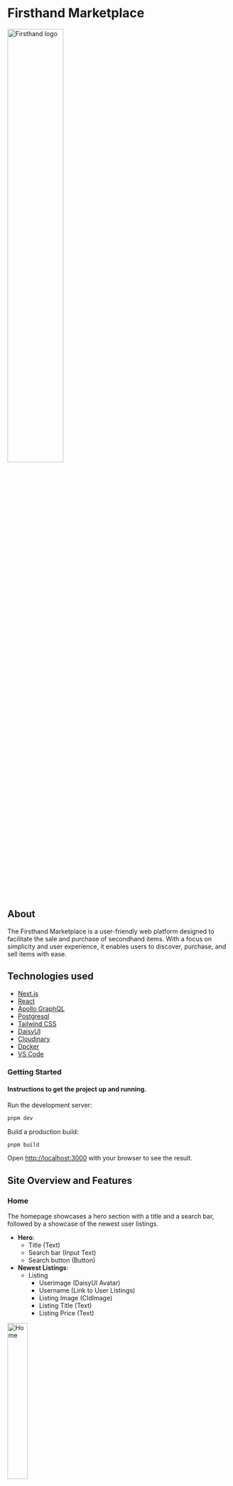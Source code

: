 # Firsthand Marketplace
<img width="50%" alt="Firsthand logo" src="https://github.com/Tatli/final-project-upleveled/assets/9433075/5e6e920f-5b29-4c99-8926-6cb93fa19bbf0">

## About
The Firsthand Marketplace is a user-friendly web platform designed to facilitate the sale and purchase of secondhand items. With a focus on simplicity and user experience, it enables users to discover, purchase, and sell items with ease.

## Technologies used
- [Next.js](https://nextjs.org/)
- [React](https://react.dev/)
- [Apollo GraphQL](https://www.apollographql.com/)
- [Postgresql](https://www.postgresql.org/)
- [Tailwind CSS](https://tailwindcss.com/)
- [DaisyUI](https://daisyui.com/)
- [Cloudinary](https://cloudinary.com/)
- [Dpcker](https://www.docker.com/)
- [VS Code](https://code.visualstudio.com/)

### Getting Started
#### Instructions to get the project up and running.

Run the development server:
```bash
pnpm dev
```
Build a production build:
```bash
pnpm build
```

Open [http://localhost:3000](http://localhost:3000) with your browser to see the result.

## Site Overview and Features
### Home
The homepage showcases a hero section with a title and a search bar, followed by a showcase of the newest user listings.
- **Hero**:
  - Title (Text)
  - Search bar (Input Text)
  - Search button (Button)
- **Newest Listings**:
  - Listing
    - Userimage (DaisyUI Avatar)
    - Username (Link to User Listings)
    - Listing Image (CldImage)
    - Listing Title (Text)
    - Listing Price (Text)
<img width="30%" alt="Home" src="https://github.com/Tatli/final-project-upleveled/assets/9433075/eb13e471-3ad5-4c44-8ee7-adffd2c70d42">

<hr />

### Register
A straightforward registration form that includes all the necessary fields to sign up a new user.
- **Form fields**:
  - Username (Input Text) [*]
  - Password (Input Password) [*]
  - Email (Input Email) [Regex controlled] [*]
  - Newsletter Sign Up (Input Checkbox) 
  - Accept TOS and Privacy Policy (Input Checkbox) [*]
  - Register Button (Button)
- Link to Login (if already has a user)
<img width="30%" alt="Create new listing" src="https://github.com/Tatli/final-project-upleveled/assets/9433075/4703feb0-cbf4-4686-8c03-53fd427944a0">
<img width="30%" alt="Create new listing" src="https://github.com/Tatli/final-project-upleveled/assets/9433075/f7743caf-589c-4ea3-bf5f-83e68a86cca0">

<hr />

### Login
A user-friendly login form with the essential fields
Link to registration form and password recovery.
- **Form fields**:
  - Username (Input - Text)
  - Password (Input - Text)
  - Remember me (Input - Checkbox)
- Forgot Password (Link)
- Link to Sign Up
<img width="30%" alt="Create new listing" src="https://github.com/Tatli/final-project-upleveled/assets/9433075/61caffe6-6c92-416c-b6d5-269486b55b10">

<hr />

### View Single Listing
A detailed view of a single listing from a user, including all relevant information.
- **Details**:
  - Category (Link to Single Category)
  - Listing Image (CldImage)
  - Listing Title (Text)
  - Listing Description (Text)
  - Listing Status (Text)
  - Listing updated on (Text)
  - Listing Created on (Text)
  - Edit (Button) (Link to Edit Listing) 
  - Delete (Button)
  - Listing ID
<img width="30%" alt="Create new listing" src="https://github.com/Tatli/final-project-upleveled/assets/9433075/497de179-9587-4044-a1b6-73fccd6776d9">

<hr />

### View/Edit Profile
An editable form for users to update their listing.
- Settings (Selection)
  - Currently Selected Name (Link)
- Profile
  - User Information
    - Username (Input Text)
    - Password (Input Password)
    - Profile Type (Dropdown Select)
  - Personal Information
    - First name (Input Text)
    - Last name (Input Text)
    - Birth Date (Input Date)
  - Contact Information
    - Email (Input Email)
    - Phone (Input Text)
  - Address
    - Street (Input Text)
    - City (Input Text)
    - Country (Input Text)
    - Postal Code (Input Text)
  - Edit (Button) (Enables Input Fields)
  - Save (Button)
  - Cancel (Button) (Disables Input Fields)
- Profile picture
  - User Image (CldImage)
  - Upload (CldButton)
  - Update (Button)

<img width="30%" alt="View-Edit Profile blank" src="https://github.com/Tatli/final-project-upleveled/assets/9433075/f2d889f4-0115-4141-87b4-60ead861f7e2">
<img width="30%" alt="View-Edit Profile - edit mode" src="https://github.com/Tatli/final-project-upleveled/assets/9433075/a4772a06-df3b-41bc-b76e-218125a8527a">
<img width="30%" alt="View-Edit Profile - image edit" src="https://github.com/Tatli/final-project-upleveled/assets/9433075/ea63c6e2-e21b-4c79-acbf-b3a5ed92b5fa">

<hr />

### Manage Listings
A management section for users to view and control their listings.
Edit and delete functionalities for each offer.
  - Listing Image (CldImage)
  - Listing Title (Text)
  - Listing Price (Text)
  - Listing Status (Text)
  - Listing updated on (Text)
  - Listing Created on (Text)
  - Edit (Button) (Link to Edit Listing) 
  - Delete (Button)
  - Listing ID
<img width="30%" alt="Manage Listings" src="https://github.com/Tatli/final-project-upleveled/assets/9433075/fd717a34-e75c-44f4-bcd3-0f803e0e4974">

<hr />

### Edit Listing
A comprehensive form for users to edit their listings.
  - Listing Title (Input Text)
  - Price (Input Text)
  - Category (Button) (Opens Modal Dialog)
    - Single Category [] (Input Radiobox)
    - Button (Closes Modal Dialog)
  - Currently Selected Category (Text)
  - Description (Textbox)
  - Status
    New Status (Dropdown Select)
  - Current status (Text)
  - Listing Image (CldImage)
  - Upload (Button)
  - Update (Button)
  - Contact and Place of Sale
    - Profile Settings (Link) 
  - Save (Button)
<img width="30%" alt="Edit User Listing" src="https://github.com/Tatli/final-project-upleveled/assets/9433075/d91c7225-e446-4cc3-8625-4e82c2e73542">

<hr />

### Create New Listing
An intuitive form for users to create a new listing.
- **Form fields**:
- Title (Input Text)
- Price (Input Text)
- Category (Button) (Opens Modal Dialog)
    - Single Category [] (Input Radiobox)
    - Button (Closes Modal Dialog)
- Description (Textbox)
- Image (CldImage)
- Upload (Button)
- Contact (If Profile/Address Information set)
  - Name (Text)
  - Email (Email)
  - Phone (Text)
  - Profile Settings (Link) 
- Place of sale
  - Country
  - City
  - Address
  - Postal Code
  - Profile Settings (Link)
Contact (If no Profile/Address Information set)
  - Profile Settings (Link)
- Publish (Button)
<img width="30%" alt="Create new listing" src="https://github.com/Tatli/final-project-upleveled/assets/9433075/951a8892-4220-4f2c-9c97-ebd8dbe1c899">
<img width="30%" alt="Create new listing - Categories " src="https://github.com/Tatli/final-project-upleveled/assets/9433075/234494d1-9c2f-42ba-b935-9eef18669820">
<img width="30%" alt="Create new listing - Cloudinary Upload " src="https://github.com/Tatli/final-project-upleveled/assets/9433075/ad3d9a5e-c35a-4fb2-9898-15fe6ecd6126">

<hr />

### Categories
A view of individual categories, displaying related images and the number of listings.
- Single Category (Multiple Categories)
  -  Image of Category (CldImage)
  -  Name of Category (Text)
  -  Number of listings inside Category (Text) (to be implemented)

<img width="30%" alt="Categories responsive" src="https://github.com/Tatli/final-project-upleveled/assets/9433075/c4e29a9d-4da4-4883-a231-157ce61c4ad0">
<img width="30%" alt="Categories" src="https://github.com/Tatli/final-project-upleveled/assets/9433075/fb41b82f-6b50-4d0a-a76c-00ebf66735e4">
<img width="30%" alt="Categories - full width" src="https://github.com/Tatli/final-project-upleveled/assets/9433075/17f45265-64df-4082-aae7-14d44911e7f3">

<hr />

### Single User Listings
A collection of listings from a single user.
- **Listings**:
  - Header with Count of users active listings
  - User Image (CldImage) necessary?
  - Username (Text) necessary?
  - Listing image (CldImage)
  - Listing title (Text)
  - Listing price (Text)
<img width="30%" alt="Single User Newest Listings" src="https://github.com/Tatli/final-project-upleveled/assets/9433075/2062a78c-5d01-4300-961a-cde1396f8bd7">
